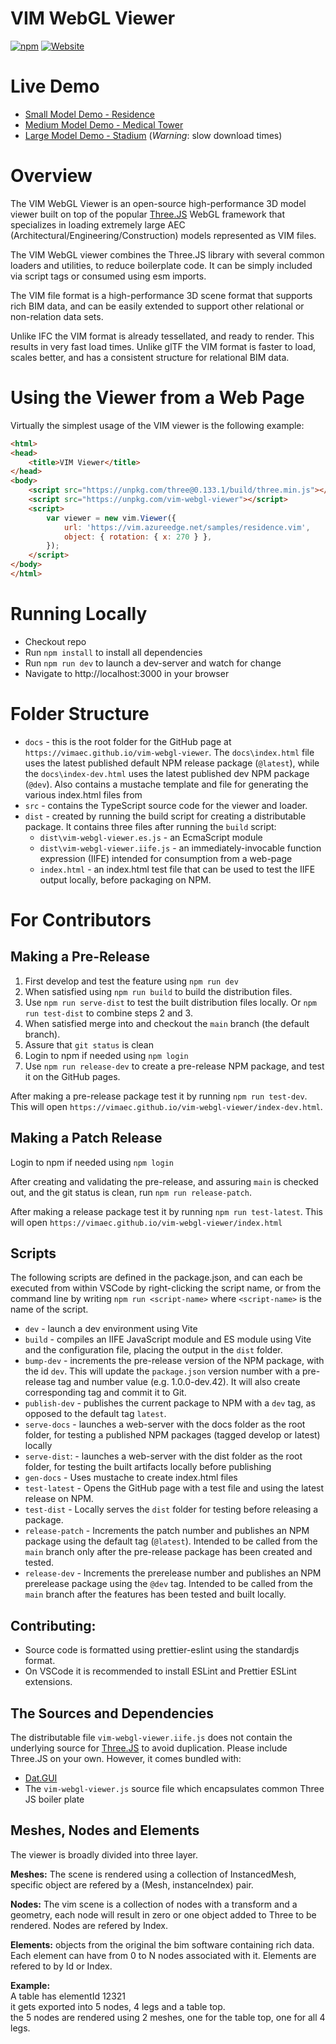 # VIM WebGL Viewer 
[![npm](https://img.shields.io/npm/v/vim-webgl-viewer)](https://npmjs.com/package/vim-webgl-viewer)
[![Website](https://img.shields.io/website?url=https%3A%2F%2Fvimaec.github.io%2Fvim-webgl-viewer)](https://vimaec.github.io/vim-webgl-viewer/)

# Live Demo

* [Small Model Demo - Residence](https://vimaec.github.io/vim-webgl-viewer)
* [Medium Model Demo - Medical Tower](https://vimaec.github.io/vim-webgl-viewer?model=https://vim.azureedge.net/samples/skanska.vim)
* [Large Model Demo - Stadium](https://vimaec.github.io/vim-webgl-viewer?model=https://vim.azureedge.net/samples/stadium.vim) (*Warning*: slow download times)

# Overview

The VIM WebGL Viewer is an open-source high-performance 3D model viewer built on top of the popular 
[Three.JS](https://threejs.org) WebGL framework that specializes
in loading extremely large AEC (Architectural/Engineering/Construction)
models represented as VIM files.

The VIM WebGL viewer combines the Three.JS library with several common loaders and utilities, to reduce boilerplate code. It can be simply included via script tags or consumed using esm imports.

The VIM file format is a high-performance 3D scene format that supports rich BIM data, and can be easily extended to support 
other relational or non-relation data sets. 

Unlike IFC the VIM format is already tessellated, and ready to render. This results in very fast load times. Unlike glTF the VIM format is faster to load, scales better, and has a consistent structure for relational BIM data.

# Using the Viewer from a Web Page

Virtually the simplest usage of the VIM viewer is the following example: 

```html
<html>
<head>
    <title>VIM Viewer</title>
</head>
<body>
    <script src="https://unpkg.com/three@0.133.1/build/three.min.js"></script>
    <script src="https://unpkg.com/vim-webgl-viewer"></script>
    <script>
        var viewer = new vim.Viewer({
            url: 'https://vim.azureedge.net/samples/residence.vim',
            object: { rotation: { x: 270 } },
        });
    </script> 
</body>
</html>
```

# Running Locally

* Checkout repo
* Run `npm install` to install all dependencies
* Run `npm run dev` to launch a dev-server and watch for change 
* Navigate to http://localhost:3000 in your browser

# Folder Structure

* `docs` - this is the root folder for the GitHub page at `https://vimaec.github.io/vim-webgl-viewer`. The `docs\index.html` file uses 
the latest published default NPM release package (`@latest`), while the `docs\index-dev.html` uses the latest published dev NPM package (`@dev`). Also contains a mustache template and file for generating the various index.html files from 
* `src` - contains the TypeScript source code for the viewer and loader. 
* `dist` - created by running the build script for creating a 
distributable package. It contains three files after running the `build` script:
  * `dist\vim-webgl-viewer.es.js` - an EcmaScript module 
  * `dist\vim-webgl-viewer.iife.js` - an immediately-invocable function expression (IIFE) intended for consumption from a web-page
  * `index.html` - an index.html test file that can be used to test the IIFE output locally, before packaging on NPM. 

# For Contributors

## Making a Pre-Release

1. First develop and test the feature using `npm run dev`
2. When satisfied using `npm run build` to build the distribution files.
3. Use `npm run serve-dist` to test the built distribution files locally. Or `npm run test-dist` to combine steps 2 and 3. 
4. When satisfied merge into and checkout the `main` branch (the default branch). 
5. Assure that `git status` is clean 
6. Login to npm if needed using `npm login`
7. Use `npm run release-dev` to create a pre-release NPM package, and test it on the GitHub pages. 

After making a pre-release package test it by running `npm run test-dev`. This will open `https://vimaec.github.io/vim-webgl-viewer/index-dev.html`.

## Making a Patch Release
Login to npm if needed using `npm login`  

After creating and validating the pre-release, and assuring `main` is checked out, and the git status is clean, run `npm run release-patch`. 

After making a release package test it by running `npm run test-latest`. This will open `https://vimaec.github.io/vim-webgl-viewer/index.html`

## Scripts

The following scripts are defined in the package.json, and can each be 
executed from within VSCode by right-clicking the script name, or from the 
command line by writing `npm run <script-name>` where `<script-name>` is the name of the script. 

* `dev` - launch a dev environment using Vite
* `build` - compiles an IIFE JavaScript module and ES module using Vite and the configuration file, placing the output in the `dist` folder. 
* `bump-dev` - increments the pre-release version of the NPM package, with the id `dev`. This will update the `package.json` version number with a pre-release tag and number value (e.g. 1.0.0-dev.42). It will also create  corresponding tag and commit it to Git.
* `publish-dev` - publishes the current package to NPM with a `dev` tag, as opposed to the default tag `latest`.
* `serve-docs` - launches a web-server with the docs folder as the root folder, for testing a published NPM packages (tagged develop or latest) locally
* `serve-dist`: - launches a web-server with the dist folder as the root folder, for testing the built artifacts locally before publishing 
* `gen-docs` - Uses mustache to create index.html files
* `test-latest` - Opens the GitHub page with a test file and using the latest release on NPM. 
* `test-dist` - Locally serves the `dist` folder for testing before releasing a package.  
* `release-patch` - Increments the patch number and publishes an NPM package using the default tag (`@latest`). Intended to be called from the `main` branch only after the pre-release package has been created and tested.
* `release-dev` - Increments the prerelease number and publishes an NPM prerelease package using the `@dev` tag. Intended to be called from the `main` branch after the features has been tested and built locally. 

## Contributing:

* Source code is formatted using prettier-eslint using the standardjs format.
* On VSCode it is recommended to install ESLint and Prettier ESLint extensions.

## The Sources and Dependencies

The distributable file `vim-webgl-viewer.iife.js` does not contain the underlying source for [Three.JS](https://threejs.org) to avoid duplication. Please include Three.JS on your own. However, it comes bundled with:

* [Dat.GUI](https://github.com/dataarts/dat.gui)
* The `vim-webgl-viewer.js` source file which encapsulates common Three JS boiler plate

## Meshes, Nodes and Elements  
The viewer is broadly divided into three layer.  

**Meshes:** The scene is rendered using a collection of InstancedMesh, specific object are refered by a (Mesh, instanceIndex) pair.  

**Nodes:** The vim scene is a collection of nodes with a transform and a geometry, each node will result in zero or one object added to Three to be rendered. Nodes are refered by Index.  

**Elements:** objects from the original the bim software containing rich data. Each element can have from 0 to N nodes associated with it. Elements are refered to by Id or Index.  

**Example:**  
A table has elementId 12321  
it gets exported into 5 nodes, 4 legs and a table top.  
the 5 nodes are rendered using 2 meshes, one for the table top, one for all 4 legs.  



